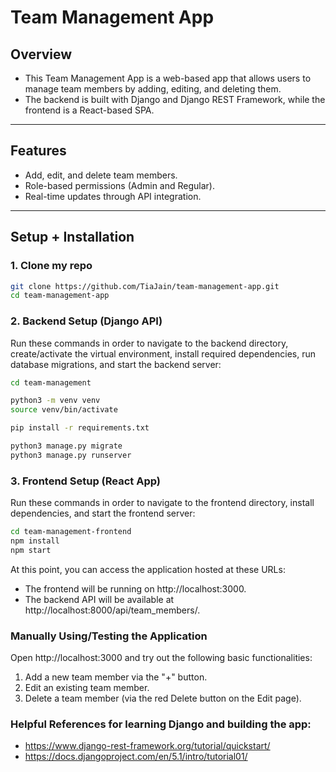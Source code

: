 # Team Management App

## Overview
- This Team Management App is a web-based app that allows users to manage team members by adding, editing, and deleting them. 
- The backend is built with Django and Django REST Framework, while the frontend is a React-based SPA.

---

## Features
- Add, edit, and delete team members.
- Role-based permissions (Admin and Regular).
- Real-time updates through API integration.

---

## Setup + Installation

### 1. Clone my repo
```bash
git clone https://github.com/TiaJain/team-management-app.git
cd team-management-app
```

### 2. Backend Setup (Django API)
Run these commands in order to navigate to the backend directory, create/activate the virtual environment, install required dependencies, run database migrations, and start the backend server:

```bash
cd team-management

python3 -m venv venv
source venv/bin/activate 

pip install -r requirements.txt

python3 manage.py migrate
python3 manage.py runserver
```

### 3. Frontend Setup (React App)
Run these commands in order to navigate to the frontend directory, install dependencies, and start the frontend server:

```bash
cd team-management-frontend
npm install
npm start
```

At this point, you can access the application hosted at these URLs:
- The frontend will be running on http://localhost:3000.
- The backend API will be available at http://localhost:8000/api/team_members/.

### Manually Using/Testing the Application
Open http://localhost:3000 and try out the following basic functionalities:
1. Add a new team member via the "+" button.
2. Edit an existing team member.
3. Delete a team member (via the red Delete button on the Edit page).

### Helpful References for learning Django and building the app:
- https://www.django-rest-framework.org/tutorial/quickstart/
- https://docs.djangoproject.com/en/5.1/intro/tutorial01/